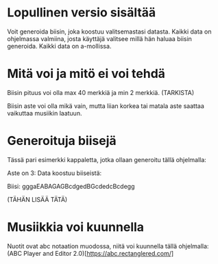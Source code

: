 # Lopullinen versio sisältää

Voit generoida biisin, joka koostuu valitsemastasi datasta. Kaikki data on ohjelmassa valmiina, josta käyttäjä valitsee millä hän haluaa biisin generoida. Kaikki data on a-mollissa. 

# Mitä voi ja mitö ei voi tehdä

Biisin pituus voi olla max 40 merkkiä ja min 2 merkkiä. (TARKISTA)

Biisin aste voi olla mikä vain, mutta liian korkea tai matala aste saattaa vaikuttaa musiikin laatuun.

# Generoituja biisejä

Tässä pari esimerkki kappaletta, jotka ollaan generoitu tällä ohjelmalla:

Aste on 3:
Data koostuu biiseistä: 

Biisi: gggaEABAGAGBcdgedBGcdedcBcdegg

(TÄHÄN LISÄÄ TÄTÄ)

# Musiikkia voi kuunnella
Nuotit ovat abc notaation muodossa, niitä voi kuunnella tällä ohjelmalla: (ABC Player and Editor 2.0)[https://abc.rectanglered.com/]



